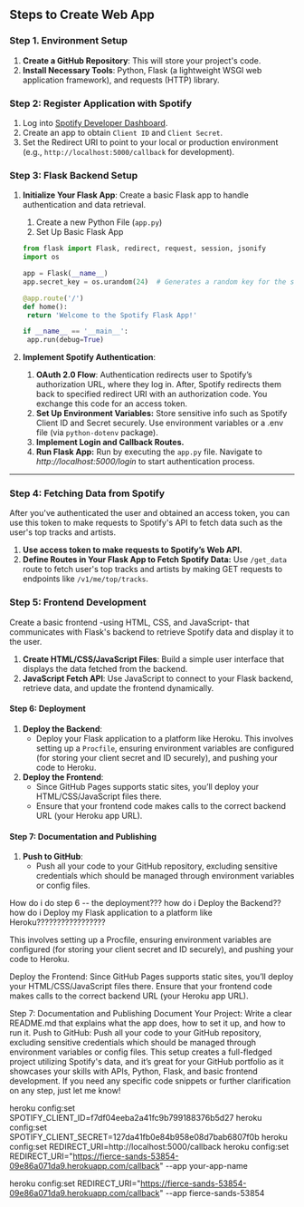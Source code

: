 ## Steps to Create Web App

### Step 1. Environment Setup
1. **Create a GitHub Repository**: This will store your project's code.
2. **Install Necessary Tools**: Python, Flask (a lightweight WSGI web application framework), and requests (HTTP) library.



### Step 2: Register Application with Spotify
1. Log into [Spotify Developer Dashboard](https://developer.spotify.com/dashboard/).
2. Create an app to obtain `Client ID` and `Client Secret`.
3. Set the Redirect URI to point to your local or production environment (e.g., `http://localhost:5000/callback` for development).



### Step 3: Flask Backend Setup
1. **Initialize Your Flask App**: Create a basic Flask app to handle authentication and data retrieval.
   1. Create a new Python File (`app.py`)
   2. Set Up Basic Flask App

   ```python
   from flask import Flask, redirect, request, session, jsonify
   import os

   app = Flask(__name__)
   app.secret_key = os.urandom(24)  # Generates a random key for the session

   @app.route('/')
   def home():
    return 'Welcome to the Spotify Flask App!'

   if __name__ == '__main__':
    app.run(debug=True)
   ```

2. **Implement Spotify Authentication**: 
   1. **OAuth 2.0 Flow**: Authentication redirects user to Spotify’s authorization URL, where they log in. After, Spotify redirects them back to specified redirect URI with an authorization code. You exchange this code for an access token.
   2. **Set Up Environment Variables:** Store sensitive info such as Spotify Client ID and Secret securely. Use environment variables or a .env file (via `python-dotenv` package).
   3. **Implement Login and Callback Routes.**
   4. **Run Flask App:** Run by executing the `app.py` file. Navigate to *http://localhost:5000/login* to start authentication process.


----

### Step 4: Fetching Data from Spotify
After you've authenticated the user and obtained an access token, you can use this token to make requests to Spotify's API to fetch data such as the user's top tracks and artists.
1. **Use access token to make requests to Spotify’s Web API.**
2. **Define Routes in Your Flask App to Fetch Spotify Data:** Use `/get_data` route to fetch user's top tracks and artists by making GET requests to endpoints like `/v1/me/top/tracks`.


### Step 5: Frontend Development
Create a basic frontend -using HTML, CSS, and JavaScript- that communicates with Flask's backend to retrieve Spotify data and display it to the user.

1. **Create HTML/CSS/JavaScript Files**: Build a simple user interface that displays the data fetched from the backend.
2. **JavaScript Fetch API**: Use JavaScript to connect to your Flask backend, retrieve data, and update the frontend dynamically.

#### Step 6: Deployment
1. **Deploy the Backend**:
   - Deploy your Flask application to a platform like Heroku. This involves setting up a `Procfile`, ensuring environment variables are configured (for storing your client secret and ID securely), and pushing your code to Heroku.
2. **Deploy the Frontend**:
   - Since GitHub Pages supports static sites, you’ll deploy your HTML/CSS/JavaScript files there.
   - Ensure that your frontend code makes calls to the correct backend URL (your Heroku app URL).

#### Step 7: Documentation and Publishing
1. **Push to GitHub**:
   - Push all your code to your GitHub repository, excluding sensitive credentials which should be managed through environment variables or config files.




How do i do step 6 -- the deployment??? how do i Deploy the Backend?? how do i Deploy my Flask application to a platform like Heroku?????????????????

This involves setting up a Procfile, ensuring environment variables are configured (for storing your client secret and ID securely), and pushing your code to Heroku.



Deploy the Frontend:
Since GitHub Pages supports static sites, you’ll deploy your HTML/CSS/JavaScript files there.
Ensure that your frontend code makes calls to the correct backend URL (your Heroku app URL).



Step 7: Documentation and Publishing
Document Your Project:
Write a clear README.md that explains what the app does, how to set it up, and how to run it.
Push to GitHub:
Push all your code to your GitHub repository, excluding sensitive credentials which should be managed through environment variables or config files.
This setup creates a full-fledged project utilizing Spotify's data, and it’s great for your GitHub portfolio as it showcases your skills with APIs, Python, Flask, and basic frontend development. If you need any specific code snippets or further clarification on any step, just let me know!

heroku config:set SPOTIFY_CLIENT_ID=f7df04eeba2a41fc9b799188376b5d27
heroku config:set SPOTIFY_CLIENT_SECRET=127da41fb0e84b958e08d7bab6807f0b
heroku config:set REDIRECT_URI=http://localhost:5000/callback
heroku config:set REDIRECT_URI="https://fierce-sands-53854-09e86a071da9.herokuapp.com/callback" --app your-app-name

heroku config:set REDIRECT_URI="https://fierce-sands-53854-09e86a071da9.herokuapp.com/callback" --app fierce-sands-53854







